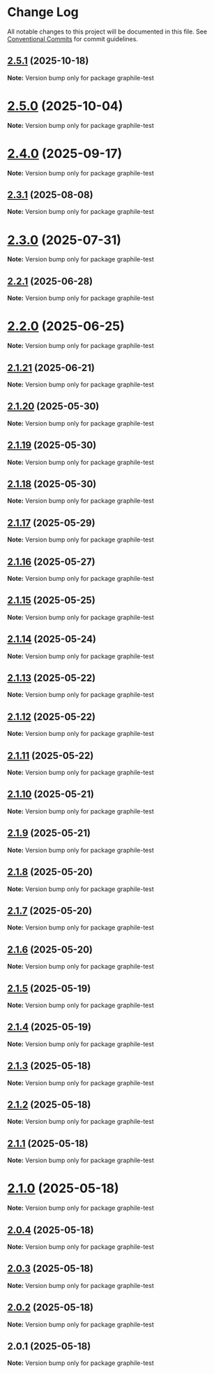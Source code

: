 # Change Log

All notable changes to this project will be documented in this file.
See [Conventional Commits](https://conventionalcommits.org) for commit guidelines.

## [2.5.1](https://github.com/launchql/launchql/compare/graphile-test@2.5.0...graphile-test@2.5.1) (2025-10-18)

**Note:** Version bump only for package graphile-test





# [2.5.0](https://github.com/launchql/launchql/compare/graphile-test@2.4.0...graphile-test@2.5.0) (2025-10-04)

**Note:** Version bump only for package graphile-test





# [2.4.0](https://github.com/launchql/launchql/compare/graphile-test@2.3.1...graphile-test@2.4.0) (2025-09-17)

**Note:** Version bump only for package graphile-test





## [2.3.1](https://github.com/launchql/launchql/compare/graphile-test@2.3.0...graphile-test@2.3.1) (2025-08-08)

**Note:** Version bump only for package graphile-test





# [2.3.0](https://github.com/launchql/launchql/compare/graphile-test@2.2.1...graphile-test@2.3.0) (2025-07-31)

**Note:** Version bump only for package graphile-test





## [2.2.1](https://github.com/launchql/launchql/compare/graphile-test@2.2.0...graphile-test@2.2.1) (2025-06-28)

**Note:** Version bump only for package graphile-test





# [2.2.0](https://github.com/launchql/launchql/compare/graphile-test@2.1.21...graphile-test@2.2.0) (2025-06-25)

**Note:** Version bump only for package graphile-test





## [2.1.21](https://github.com/launchql/launchql/compare/graphile-test@2.1.20...graphile-test@2.1.21) (2025-06-21)

**Note:** Version bump only for package graphile-test





## [2.1.20](https://github.com/launchql/launchql/compare/graphile-test@2.1.19...graphile-test@2.1.20) (2025-05-30)

**Note:** Version bump only for package graphile-test





## [2.1.19](https://github.com/launchql/launchql/compare/graphile-test@2.1.18...graphile-test@2.1.19) (2025-05-30)

**Note:** Version bump only for package graphile-test





## [2.1.18](https://github.com/launchql/launchql/compare/graphile-test@2.1.17...graphile-test@2.1.18) (2025-05-30)

**Note:** Version bump only for package graphile-test





## [2.1.17](https://github.com/launchql/launchql/compare/graphile-test@2.1.16...graphile-test@2.1.17) (2025-05-29)

**Note:** Version bump only for package graphile-test





## [2.1.16](https://github.com/launchql/launchql/compare/graphile-test@2.1.15...graphile-test@2.1.16) (2025-05-27)

**Note:** Version bump only for package graphile-test





## [2.1.15](https://github.com/launchql/launchql/compare/graphile-test@2.1.14...graphile-test@2.1.15) (2025-05-25)

**Note:** Version bump only for package graphile-test





## [2.1.14](https://github.com/launchql/launchql/compare/graphile-test@2.1.13...graphile-test@2.1.14) (2025-05-24)

**Note:** Version bump only for package graphile-test





## [2.1.13](https://github.com/launchql/launchql/compare/graphile-test@2.1.12...graphile-test@2.1.13) (2025-05-22)

**Note:** Version bump only for package graphile-test





## [2.1.12](https://github.com/launchql/launchql/compare/graphile-test@2.1.11...graphile-test@2.1.12) (2025-05-22)

**Note:** Version bump only for package graphile-test





## [2.1.11](https://github.com/launchql/launchql/compare/graphile-test@2.1.10...graphile-test@2.1.11) (2025-05-22)

**Note:** Version bump only for package graphile-test





## [2.1.10](https://github.com/launchql/launchql/compare/graphile-test@2.1.9...graphile-test@2.1.10) (2025-05-21)

**Note:** Version bump only for package graphile-test





## [2.1.9](https://github.com/launchql/launchql/compare/graphile-test@2.1.8...graphile-test@2.1.9) (2025-05-21)

**Note:** Version bump only for package graphile-test





## [2.1.8](https://github.com/launchql/launchql/compare/graphile-test@2.1.7...graphile-test@2.1.8) (2025-05-20)

**Note:** Version bump only for package graphile-test





## [2.1.7](https://github.com/launchql/launchql/compare/graphile-test@2.1.6...graphile-test@2.1.7) (2025-05-20)

**Note:** Version bump only for package graphile-test





## [2.1.6](https://github.com/launchql/launchql/compare/graphile-test@2.1.5...graphile-test@2.1.6) (2025-05-20)

**Note:** Version bump only for package graphile-test





## [2.1.5](https://github.com/launchql/launchql/compare/graphile-test@2.1.4...graphile-test@2.1.5) (2025-05-19)

**Note:** Version bump only for package graphile-test





## [2.1.4](https://github.com/launchql/launchql/compare/graphile-test@2.1.3...graphile-test@2.1.4) (2025-05-19)

**Note:** Version bump only for package graphile-test





## [2.1.3](https://github.com/launchql/launchql/compare/graphile-test@2.1.2...graphile-test@2.1.3) (2025-05-18)

**Note:** Version bump only for package graphile-test





## [2.1.2](https://github.com/launchql/launchql/compare/graphile-test@2.1.1...graphile-test@2.1.2) (2025-05-18)

**Note:** Version bump only for package graphile-test





## [2.1.1](https://github.com/launchql/launchql/compare/graphile-test@2.1.0...graphile-test@2.1.1) (2025-05-18)

**Note:** Version bump only for package graphile-test





# [2.1.0](https://github.com/launchql/launchql/compare/graphile-test@2.0.4...graphile-test@2.1.0) (2025-05-18)

**Note:** Version bump only for package graphile-test





## [2.0.4](https://github.com/launchql/launchql/compare/graphile-test@2.0.3...graphile-test@2.0.4) (2025-05-18)

**Note:** Version bump only for package graphile-test





## [2.0.3](https://github.com/launchql/launchql/compare/graphile-test@2.0.2...graphile-test@2.0.3) (2025-05-18)

**Note:** Version bump only for package graphile-test





## [2.0.2](https://github.com/launchql/launchql/compare/graphile-test@2.0.1...graphile-test@2.0.2) (2025-05-18)

**Note:** Version bump only for package graphile-test





## 2.0.1 (2025-05-18)

**Note:** Version bump only for package graphile-test

